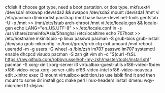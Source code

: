 cfdisk
if choose gpt type, need a boot partation. or dos type.
mkfs.ext4 /dev/sda1
mkswap /dev/sda2 && swapon /dev/sda2
mount /dev/sda1 /mnt
vi /etc/pacman.d/mirrorlist
pacstrap /mnt base base-devel net-tools
genfstab -U -p /mnt >> /mnt/etc/fstab
arch-chroot /mnt
vi /etc/locale.gen && locale-gen
echo LANG="en_US.UTF-8" >> /etc/locale.conf
ln -s /usr/share/zoneinfo/Asia/Shanghai /etc/localtime
echo 707host >> /etc/hostname
mkinitcpio -p linux
passwd
pacman -S grub-bios
grub-install /dev/sda
grub-mkconfig -o /boot/grub/grub.cfg
exit
umount /mnt
reboot
useradd -m -g users -G wheel -s /bin/zsh im707
passwd im707
systemctl enable dhcpcd
visudo
pacman -S zsh git vim
sh -c "$(curl -fsSL https://raw.github.com/robbyrussell/oh-my-zsh/master/tools/install.sh)"
pacman -S xorg-xinit xorg-server i3 virtualbox-guest-utils xf86-video-fbdev xf86-video-vesa xorg-server-utils xf86-video-intel xf86-video-nouveau
edit .xinitrc exec i3
mount virtualbox-addition.iso
use lsblk find it and then mount to some dir
install gcc make perl linux-headers
install dmenu wqy-microhei ttf-dejavu

